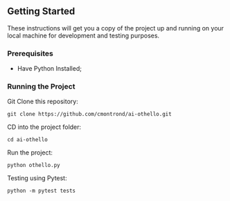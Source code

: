 ## Getting Started

These instructions will get you a copy of the project up and running on your local machine for development and testing purposes.

### Prerequisites

* Have Python Installed;

### Running the Project

Git Clone this repository:

```
git clone https://github.com/cmontrond/ai-othello.git
```

CD into the project folder:

```
cd ai-othello
```

Run the project:

```
python othello.py
```

Testing using Pytest:

```
python -m pytest tests
```
